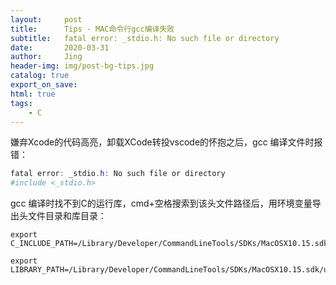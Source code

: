 ```yaml
---
layout:     post
title:      Tips - MAC命令行gcc编译失败
subtitle:   fatal error: _stdio.h: No such file or directory
date:       2020-03-31
author:     Jing
header-img: img/post-bg-tips.jpg
catalog: true
export_on_save:
html: true
tags:
    - C
---
```


嫌弃Xcode的代码高亮，卸载XCode转投vscode的怀抱之后，gcc 编译文件时报错：

```PowerShell
fatal error: _stdio.h: No such file or directory
#include <_stdio.h>
 ```


gcc 编译时找不到C的运行库，cmd+空格搜索到该头文件路径后，用环境变量导出头文件目录和库目录：

```
export C_INCLUDE_PATH=/Library/Developer/CommandLineTools/SDKs/MacOSX10.15.sdk/usr/include
```

```
export LIBRARY_PATH=/Library/Developer/CommandLineTools/SDKs/MacOSX10.15.sdk/usr/lib
```
